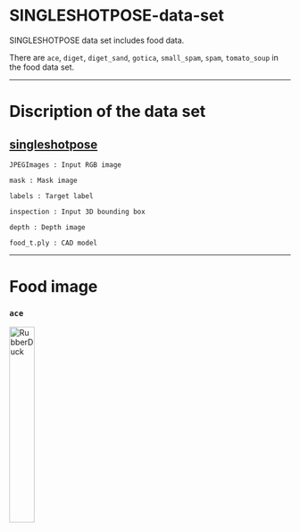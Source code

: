 # SINGLESHOTPOSE-data-set
SINGLESHOTPOSE data set includes food data.

There are `ace`, `diget`, `diget_sand`, `gotica`, `small_spam`, `spam`, `tomato_soup` in the food data set.



* * *
# Discription of the data set


## [singleshotpose](https://drive.google.com/drive/folders/1KIaRF-iPUBoTEOu4agdcffVfHysYrNGc?usp=sharing)
```
JPEGImages : Input RGB image

mask : Mask image

labels : Target label

inspection : Input 3D bounding box

depth : Depth image

food_t.ply : CAD model
```


* * *
# Food image
### `ace`
<img src="https://user-images.githubusercontent.com/54105796/67358408-39cd4280-f59b-11e9-9ad6-520f90ce369b.jpg" width="30%" height="30%" title="px(픽셀) 크기 설정" alt="RubberDuck"></img>

